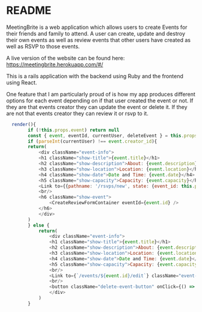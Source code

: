 # README

MeetingBrite is a web application which allows users to create Events for their friends and family to attend. A user can create, update and destroy their own events as well as review events that other users have created as well as RSVP to those events.

A live version of the website can be found here: https://meetingbrite.herokuapp.com/#/

This is a rails application with the backend using Ruby and the frontend using React. 

One feature that I am particularly proud of is how my app produces different options for each event depending on if that user created the event or not. If they are that events creator they can update the event or delete it. If they are not that events creator they can review it or rsvp to it. 
```javascript
  render(){
        if (!this.props.event) return null
        const { event, eventId, currentUser, deleteEvent } = this.props;
        if (parseInt(currentUser) !== event.creator_id){
        return(
            <div className="event-info">
            <h1 className="show-title">{event.title}</h1>
            <h2 className="show-description">About: {event.description}</h2>
            <h3 className="show-location">Location: {event.location}</h3>
            <h4 className="show-date">Date and Time: {event.date}</h4>
            <h5 className="show-capacity">Capacity: {event.capacity}</h5>
            <Link to={{pathname: '/rsvps/new', state: {event_id: this.props.match.params.eventId}}} className="Rsvp-event">RSVP to Event</Link>
            <br/>
            <h6 className="show-event">
                <CreateReviewFormContainer eventId={event.id} />
            </h6>
            </div>
        )
        } else {
            return(
                <div className="event-info">
                <h1 className="show-title">{event.title}</h1>
                <h2 className="show-description">About: {event.description}</h2>
                <h3 className="show-location">Location: {event.location}</h3>
                <h4 className="show-date">Date and Time: {event.date}</h4>
                <h5 className="show-capacity">Capacity: {event.capacity}</h5>
                <br/>
                <Link to={`/events/${event.id}/edit`} className="event-edit">Edit Event</Link>
                <br/>
                <button className="delete-event-button" onClick={() => deleteEvent(event.id)}>Delete Event</button>
                </div>
            )
        }

        